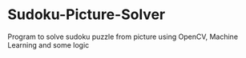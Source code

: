 # Sudoku-Picture-Solver
Program to solve sudoku puzzle from picture using OpenCV, Machine Learning and some logic 
